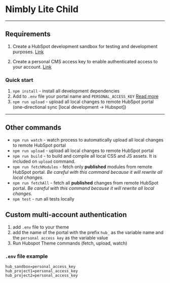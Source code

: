 # Nimbly Lite Child
***

## Requirements

1. Create a HubSpot development sandbox for testing and development purposes. [Link](https://app.hubspot.com/signup-hubspot/cms-developers)

2. Create a personal CMS access key to enable authenticated access to your account. [Link](https://app.hubspot.com/l/personal-access-key)

### Quick start

1. `npm install` - install all development dependencies
2. Add to `.env` file your portal name and `PERSONAL_ACCESS_KEY` [Read more](#custom-multi-account-authentication)
3. `npm run upload` - upload all local changes to remote HubSpot portal (one-directional sync [local development -> Hubspot])

***

## Other commands

- `npm run watch` - watch process to automatically upload all local changes to remote HubSpot portal
- `npm run upload` - upload all local changes to remote HubSpot portal
- `npm run build` - to build and compile all local CSS and JS assets. It is included on `upload` command.
- `npm run fetchModules` - fetch only **published** modules from remote HubSpot portal. _Be careful with this command because it will rewrite all local changes._
- `npm run fetchAll` - fetch all **published** changes from remote HubSpot portal. _Be careful with this command because it will rewrite all local changes._
- `npm test` - run all tests locally


## Custom multi-account authentication

1. add `.env` file to your theme
2. add the name of the portal with the prefix `hub_` as the variable name and the `personal access key` as the variable value
3. Run Hubspot Theme commands (fetch, upload, watch)

### `.env` file example

```
hub_sandbox=personal_access_key
hub_project1=personal_access_key
hub_project2=personal_access_key
```
